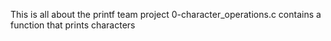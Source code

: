 This is all about the printf team project
0-character_operations.c contains a function that prints characters